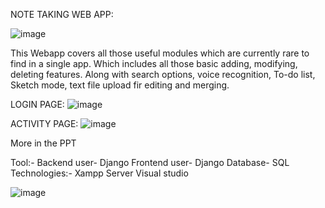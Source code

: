 NOTE TAKING WEB APP:

![image](https://github.com/user-attachments/assets/14339637-2600-4888-a5f1-e4b3c4f0708d)

This Webapp covers all those useful modules which are currently rare to find in a single app. Which includes all those basic adding, modifying, deleting features. Along with search options, voice recognition, To-do list, Sketch mode, text file upload fir editing and merging.


LOGIN PAGE:
![image](https://github.com/user-attachments/assets/d211895d-1528-459b-9b48-be5f69905f94)

ACTIVITY PAGE:
![image](https://github.com/user-attachments/assets/c8c8ff92-7dbd-495f-90f2-6e4b32d07140)


More in the PPT

Tool:-
	Backend user- Django
	Frontend user- Django
	Database- SQL
Technologies:-
	Xampp Server
	Visual studio
 
![image](https://github.com/user-attachments/assets/83645197-ed77-425c-a80f-9aa11130060e)
